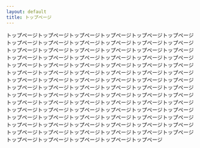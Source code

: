 ```yaml
---
layout: default
title: トップページ
---
```


トップページトップページトップページトップページトップページトップページトップページトップページトップページトップページトップページトップページトップページトップページトップページトップページトップページトップページトップページトップページトップページトップページトップページトップページトップページトップページトップページトップページトップページトップページトップページトップページトップページトップページトップページトップページトップページトップページトップページトップページトップページトップページトップページトップページトップページトップページトップページトップページトップページトップページトップページトップページトップページトップページトップページトップページトップページトップページトップページトップページトップページトップページトップページトップページトップページトップページトップページトップページトップページトップページトップページトップページトップページトップページトップページトップページトップページトップページトップページトップページトップページトップページトップページトップページトップページトップページトップページトップページトップページ

